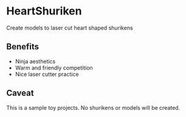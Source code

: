# HeartShuriken

Create models to laser cut heart shaped shurikens

## Benefits

- Ninja aesthetics
- Warm and friendly competition
- Nice laser cutter practice

## Caveat

This is a sample toy projects. No shurikens or models will be created. 
